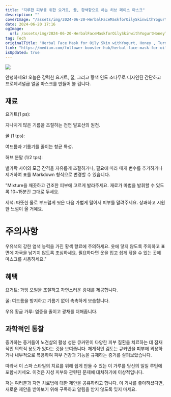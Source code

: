 ```yaml
---
title: "지루한 피부를 위한 요거트, 꿀, 황색향으로 하는 허브 페이스 마스크"
description: ""
coverImage: "/assets/img/2024-06-20-HerbalFaceMaskforOilySkinwithYogurtHoneyTurmeric_0.png"
date: 2024-06-20 17:16
ogImage: 
  url: /assets/img/2024-06-20-HerbalFaceMaskforOilySkinwithYogurtHoneyTurmeric_0.png
tag: Tech
originalTitle: "Herbal Face Mask for Oily Skin withYogurt, Honey , Turmeric"
link: "https://medium.com/follower-booster-hub/herbal-face-mask-for-oily-skin-withyogurt-honey-turmeric-6e9f378dd72e"
isUpdated: true
---
```






<img src="/assets/img/2024-06-20-HerbalFaceMaskforOilySkinwithYogurtHoneyTurmeric_0.png" />

안녕하세요!
오늘은 강력한 요거트, 꿀, 그리고 황색 인도 소나무로 디자인된 간단하고 프로페셔널급 얼굴 마스크를 만들어 볼 겁니다.

## 재료

요거트(1 ps):

<div class="content-ad"></div>

지나치게 많은 기름을 조절하는 천연 발효산의 원천.

꿀 (1 tps):

여드름과 기름기를 줄이는 항균 특성.

허브 분말 (1/2 tps):

<div class="content-ad"></div>

발가락 사이의 모금 간격을 자유롭게 조절하거나, 필요에 따라 매개 변수를 추가하거나 제거하여 표를 Markdown 형식으로 변경할 수 있습니다.

<div class="content-ad"></div>

"Mixture을 깨끗하고 건조한 피부에 고르게 발라주세요. 재료가 마법을 발휘할 수 있도록 10~15분간 그대로 두세요.

세척: 따뜻한 물로 부드럽게 씻은 다음 가볍게 털어서 피부를 말려주세요. 상쾌하고 시원한 느낌이 올 거예요.

# 주의사항

우유색의 강한 염색 능력을 가진 황색 향료에 주의하세요. 옷에 닿지 않도록 주의하고 표면에 자국을 남기지 않도록 조심하세요. 필요하다면 옷을 입고 쉽게 닦을 수 있는 곳에 마스크를 사용하세요."

<div class="content-ad"></div>

## 혜택

요거트:
과잉 오일을 조절하고 자연스러운 광채를 제공합니다.

꿀:
여드름을 방지하고 기름기 없이 촉촉하게 보습합니다.

우유 황금 가루:
염증을 줄이고 광채를 더해줍니다.

<div class="content-ad"></div>

## 과학적인 통찰

증가하는 증거들이 노견살의 활성 성분 큐커민이 다양한 피부 질환을 치료하는 데 잠재적인 의학적 용도가 있다는 것을 보여줍니다. 체계적인 검토는 큐커민을 피부에 외용하거나 내부적으로 복용하여 피부 건강과 기능을 규제하는 증거를 살펴보았습니다.

따라서 이 스파 스타일의 치료를 위해 쉽게 만들 수 있는 이 가루를 당신의 일일 루틴에 포함시키세요. 이것은 지성 피부와 관련된 문제에 대처하기에 이상적입니다.

저는 여러분과 자연 치료법에 대한 제안을 공유하려고 합니다. 이 기사를 좋아하셨다면, 새로운 제안을 받아보기 위해 구독하고 알림을 받지 않도록 잊지 마세요.